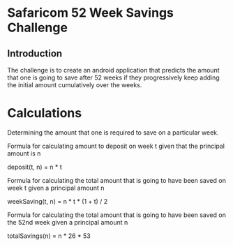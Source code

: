 # Safaricom 52 Week Savings Challenge


## Introduction

The challenge is to create an android application that predicts the amount that one is going to save after 52 weeks if they progressively keep adding the initial amount cumulatively over the weeks.

# Calculations

Determining the amount that one is required to save on a particular week.

Formula for calculating amount to deposit on week t given that the principal amount is n

deposit(t, n) = n * t

Formula for calculating the total amount that is going to have been saved on week t given a principal amount n

weekSaving(t, n) = n * t * (1 + t) / 2

Formula for calculating the total amount that is going to have been saved on the 52nd week given a principal amount n

totalSavings(n) = n * 26 * 53
